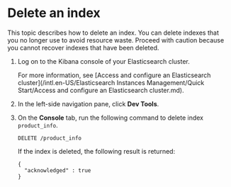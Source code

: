 # Delete an index

This topic describes how to delete an index. You can delete indexes that you no longer use to avoid resource waste. Proceed with caution because you cannot recover indexes that have been deleted.

1.  Log on to the Kibana console of your Elasticsearch cluster.

    For more information, see [Access and configure an Elasticsearch cluster](/intl.en-US/Elasticsearch Instances Management/Quick Start/Access and configure an Elasticsearch cluster.md).

2.  In the left-side navigation pane, click **Dev Tools**.

3.  On the **Console** tab, run the following command to delete index `product_info`.

    ```
    DELETE /product_info
    ```

    If the index is deleted, the following result is returned:

    ```
    {
      "acknowledged" : true
    }
    ```


